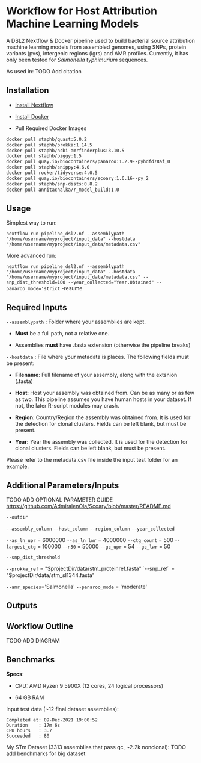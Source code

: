 # Workflow for Host Attribution Machine Learning Models 

A DSL2 Nextflow & Docker pipeline used to build bacterial source attribution machine learning models from assembled genomes, using SNPs, protein variants (pvs), intergenic regions (igrs) and AMR profiles. Currently, it has only been tested for *Salmonella typhimurium* sequences.

As used in:
TODO Add citation

## Installation

* [Install Nextflow](https://www.nextflow.io/docs/latest/getstarted.html)

* [Install Docker](https://docs.docker.com/get-docker/)

* Pull Required Docker Images

``` bash
docker pull staphb/quast:5.0.2
docker pull staphb/prokka:1.14.5
docker pull staphb/ncbi-amrfinderplus:3.10.5
docker pull staphb/piggy:1.5
docker pull quay.io/biocontainers/panaroo:1.2.9--pyhdfd78af_0
docker pull staphb/snippy:4.6.0
docker pull rocker/tidyverse:4.0.5
docker pull quay.io/biocontainers/scoary:1.6.16--py_2
docker pull staphb/snp-dists:0.8.2
docker pull annitachalka/r_model_build:1.0
```

## Usage

Simplest way to run:

`nextflow run pipeline_dsl2.nf --assemblypath "/home/username/myproject/input_data" --hostdata "/home/username/myproject/input_data/metadata.csv" `

More advanced run:

`nextflow run pipeline_dsl2.nf --assemblypath "/home/username/myproject/input_data" --hostdata "/home/username/myproject/input_data/metadata.csv" --snp_dist_threshold=100 --year_collected="Year.Obtained" --panaroo_mode='strict` -resume

## Required Inputs

`--assemblypath` : Folder where your assemblies are kept.

* **Must** be a full path, not a relative one.

* Assemblies **must** have .fasta extension (otherwise the pipeline breaks)

`--hostdata` : File where your metadata is places. The following fields must be present:

* **Filename**: Full filename of your assembly, along with the extsnion (.fasta)

* **Host**: Host your assembly was obtained from. Can be as many or as few as two. This pipeline assumes you have human hosts in your dataset. If not, the later R-script modules may crash.

* **Region**: Country/Region the assembly was obtained from. It is used for the detection for clonal clusters. Fields can be left blank, but must be present.

* **Year:** Year the assembly was collected. It is used for the detection for clonal clusters. Fields can be left blank, but must be present.

Please refer to the metadata.csv file inside the input test folder for an example.

## Additional Parameters/Inputs
 TODO ADD OPTIONAL PARAMETER GUIDE
  https://github.com/AdmiralenOla/Scoary/blob/master/README.md

`--outdir`

`--assembly_column`
`--host_column`
`--region_column`
`--year_collected`

`--as_ln_upr` = 6000000
`--as_ln_lwr` = 4000000
`--ctg_count` = 500
`--largest_ctg` = 100000
`--n50` = 50000
`--gc_upr` = 54
`--gc_lwr` = 50

`--snp_dist_threshold`

`--prokka_ref` = "$projectDir/data/stm_proteinref.fasta" 
`--snp_ref` = "$projectDir/data/stm_sl1344.fasta"

`--amr_species`='Salmonella'
`--panaroo_mode` = 'moderate'

## Outputs


## Workflow Outline

TODO ADD DIAGRAM

## Benchmarks

**Specs**:

* CPU: AMD Ryzen 9 5900X (12 cores, 24 logical processors)

* 64 GB RAM

Input test data (~12 final dataset assemblies):

``` 
Completed at: 09-Dec-2021 19:00:52
Duration    : 17m 6s
CPU hours   : 3.7
Succeeded   : 80
```

My STm Dataset (3313 assemblies that pass qc, ~2.2k nonclonal):
TODO add benchmarks for big dataset
